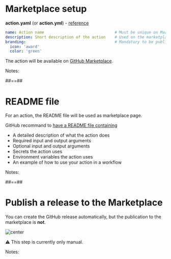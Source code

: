 <!-- .slide: class="with-code-bg-dark" -->

# Marketplace setup

**action.yaml** (or **action.yml**) - [reference](https://docs.github.com/en/actions/creating-actions/metadata-syntax-for-github-actions#branding)

```yaml [1|2|3-5]
name: Action name                               # Must be unique on Marketplace
description: Short description of the action    # Used on the marketplace
branding:                                       # Mandatory to be publish on the Marketplace
  icon: 'award'
  color: 'green'
```

The action will be available on [GitHub Marketplace](https://github.com/marketplace?type=actions).

Notes:

##==##

# README file

For an action, the README file will be used as marketplace page.

GitHub recommand to [have a README file containing](https://docs.github.com/en/actions/creating-actions/about-custom-actions#creating-a-readme-file-for-your-action)

- A detailed description of what the action does
- Required input and output arguments
- Optional input and output arguments
- Secrets the action uses
- Environment variables the action uses
- An example of how to use your action in a workflow
<!-- .element: class="list-fragment" -->

Notes:

##==##

# Publish a release to the Marketplace

You can create the GitHub release automatically, but the publication to the marketplace is **not**.

![center](./assets/images/lifecycle-marketplace.png)

⚠️ This step is currently only manual.
<!-- .element: class="credits" -->

Notes:
